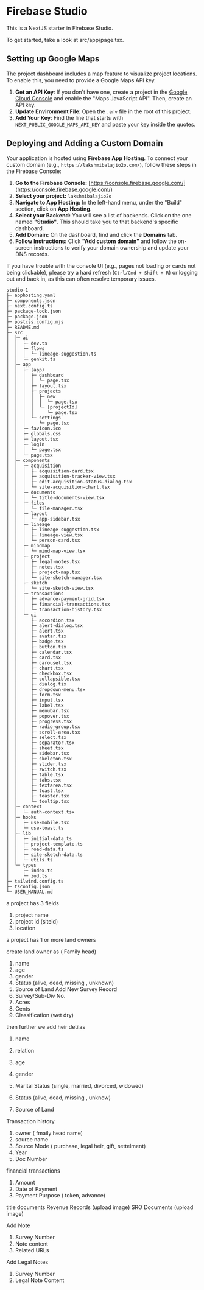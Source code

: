 # Firebase Studio

This is a NextJS starter in Firebase Studio.

To get started, take a look at src/app/page.tsx.

## Setting up Google Maps

The project dashboard includes a map feature to visualize project locations. To enable this, you need to provide a Google Maps API key.

1.  **Get an API Key**: If you don't have one, create a project in the [Google Cloud Console](https://console.cloud.google.com/) and enable the "Maps JavaScript API". Then, create an API key.
2.  **Update Environment File**: Open the `.env` file in the root of this project.
3.  **Add Your Key**: Find the line that starts with `NEXT_PUBLIC_GOOGLE_MAPS_API_KEY` and paste your key inside the quotes.

## Deploying and Adding a Custom Domain

Your application is hosted using **Firebase App Hosting**. To connect your custom domain (e.g., `https://lakshmibalajio2o.com/`), follow these steps in the Firebase Console:

1.  **Go to the Firebase Console:** [https://console.firebase.google.com/](https://console.firebase.google.com/)
2.  **Select your project:** `lakshmibalajio2o`
3.  **Navigate to App Hosting:** In the left-hand menu, under the "Build" section, click on **App Hosting**.
4.  **Select your Backend:** You will see a list of backends. Click on the one named **"Studio"**. This should take you to that backend's specific dashboard.
5.  **Add Domain:** On the dashboard, find and click the **Domains** tab.
6.  **Follow Instructions:** Click **"Add custom domain"** and follow the on-screen instructions to verify your domain ownership and update your DNS records.

If you have trouble with the console UI (e.g., pages not loading or cards not being clickable), please try a hard refresh (`Ctrl/Cmd + Shift + R`) or logging out and back in, as this can often resolve temporary issues.


```
studio-1
├─ apphosting.yaml
├─ components.json
├─ next.config.ts
├─ package-lock.json
├─ package.json
├─ postcss.config.mjs
├─ README.md
├─ src
│  ├─ ai
│  │  ├─ dev.ts
│  │  ├─ flows
│  │  │  └─ lineage-suggestion.ts
│  │  └─ genkit.ts
│  ├─ app
│  │  ├─ (app)
│  │  │  ├─ dashboard
│  │  │  │  └─ page.tsx
│  │  │  ├─ layout.tsx
│  │  │  ├─ projects
│  │  │  │  ├─ new
│  │  │  │  │  └─ page.tsx
│  │  │  │  └─ [projectId]
│  │  │  │     └─ page.tsx
│  │  │  └─ settings
│  │  │     └─ page.tsx
│  │  ├─ favicon.ico
│  │  ├─ globals.css
│  │  ├─ layout.tsx
│  │  ├─ login
│  │  │  └─ page.tsx
│  │  └─ page.tsx
│  ├─ components
│  │  ├─ acquisition
│  │  │  ├─ acquisition-card.tsx
│  │  │  ├─ acquisition-tracker-view.tsx
│  │  │  ├─ edit-acquisition-status-dialog.tsx
│  │  │  └─ site-acquisition-chart.tsx
│  │  ├─ documents
│  │  │  └─ title-documents-view.tsx
│  │  ├─ files
│  │  │  └─ file-manager.tsx
│  │  ├─ layout
│  │  │  └─ app-sidebar.tsx
│  │  ├─ lineage
│  │  │  ├─ lineage-suggestion.tsx
│  │  │  ├─ lineage-view.tsx
│  │  │  └─ person-card.tsx
│  │  ├─ mindmap
│  │  │  └─ mind-map-view.tsx
│  │  ├─ project
│  │  │  ├─ legal-notes.tsx
│  │  │  ├─ notes.tsx
│  │  │  ├─ project-map.tsx
│  │  │  └─ site-sketch-manager.tsx
│  │  ├─ sketch
│  │  │  └─ site-sketch-view.tsx
│  │  ├─ transactions
│  │  │  ├─ advance-payment-grid.tsx
│  │  │  ├─ financial-transactions.tsx
│  │  │  └─ transaction-history.tsx
│  │  └─ ui
│  │     ├─ accordion.tsx
│  │     ├─ alert-dialog.tsx
│  │     ├─ alert.tsx
│  │     ├─ avatar.tsx
│  │     ├─ badge.tsx
│  │     ├─ button.tsx
│  │     ├─ calendar.tsx
│  │     ├─ card.tsx
│  │     ├─ carousel.tsx
│  │     ├─ chart.tsx
│  │     ├─ checkbox.tsx
│  │     ├─ collapsible.tsx
│  │     ├─ dialog.tsx
│  │     ├─ dropdown-menu.tsx
│  │     ├─ form.tsx
│  │     ├─ input.tsx
│  │     ├─ label.tsx
│  │     ├─ menubar.tsx
│  │     ├─ popover.tsx
│  │     ├─ progress.tsx
│  │     ├─ radio-group.tsx
│  │     ├─ scroll-area.tsx
│  │     ├─ select.tsx
│  │     ├─ separator.tsx
│  │     ├─ sheet.tsx
│  │     ├─ sidebar.tsx
│  │     ├─ skeleton.tsx
│  │     ├─ slider.tsx
│  │     ├─ switch.tsx
│  │     ├─ table.tsx
│  │     ├─ tabs.tsx
│  │     ├─ textarea.tsx
│  │     ├─ toast.tsx
│  │     ├─ toaster.tsx
│  │     └─ tooltip.tsx
│  ├─ context
│  │  └─ auth-context.tsx
│  ├─ hooks
│  │  ├─ use-mobile.tsx
│  │  └─ use-toast.ts
│  ├─ lib
│  │  ├─ initial-data.ts
│  │  ├─ project-template.ts
│  │  ├─ road-data.ts
│  │  ├─ site-sketch-data.ts
│  │  └─ utils.ts
│  └─ types
│     ├─ index.ts
│     └─ zod.ts
├─ tailwind.config.ts
├─ tsconfig.json
└─ USER_MANUAL.md

```
 a project has 3 fields  
 1.  project name
 2.  project id (siteid)
 3.  location
  
a project has 1 or more land owners

create land owner as ( Family head)
 1.   name
 2.  age
 3. gender
 4. Status (alive, dead, missing , unknown)
 5. Source of Land 
 Add New Survey Record 
1. Survey/Sub-Div No.
2. Acres 
3. Cents 
4. Classification (wet dry)
 
then further we add  heir  detilas 

1.  name
2.  relation
3.  age
4.  gender 
5. Marital Status  (single, married, divorced, widowed)
 
5. Status (alive, dead, missing , unknow)
6. Source of Land
  
Transaction history 
1. owner ( fmaily head name) 
2. source name
3. Source Mode ( purchase, legal heir, gift, settelment)
4. Year
5. Doc Number 

financial transactions 
1. Amount
2. Date of Payment 
3. Payment Purpose ( token, advance)


title documents 
Revenue Records (upload image)
 SRO Documents (upload image) 

Add Note 
1. Survey Number 
2. Note content 
3. Related URLs

Add Legal Notes 
1. Survey Number 
2. Legal Note Content
